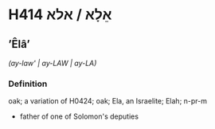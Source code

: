 # H414 אֵלָא / אלא

## ʼÊlâʼ

_(ay-law' | ay-LAW | ay-LA)_

### Definition

oak; a variation of H0424; oak; Ela, an Israelite; Elah; n-pr-m

- father of one of Solomon's deputies
